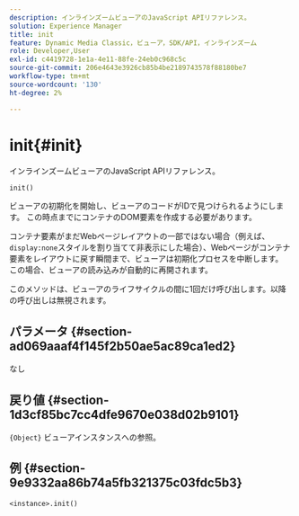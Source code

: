 ```yaml
---
description: インラインズームビューアのJavaScript APIリファレンス。
solution: Experience Manager
title: init
feature: Dynamic Media Classic，ビューア，SDK/API，インラインズーム
role: Developer,User
exl-id: c4419728-1e1a-4e11-88fe-24eb0c968c5c
source-git-commit: 206e4643e3926cb85b4be2189743578f88180be7
workflow-type: tm+mt
source-wordcount: '130'
ht-degree: 2%

---
```


# init{#init}

インラインズームビューアのJavaScript APIリファレンス。

`init()`

ビューアの初期化を開始し、ビューアのコードがIDで見つけられるようにします。 この時点までにコンテナのDOM要素を作成する必要があります。

コンテナ要素がまだWebページレイアウトの一部ではない場合（例えば、`display:none`スタイルを割り当てて非表示にした場合）、Webページがコンテナ要素をレイアウトに戻す瞬間まで、ビューアは初期化プロセスを中断します。 この場合、ビューアの読み込みが自動的に再開されます。

このメソッドは、ビューアのライフサイクルの間に1回だけ呼び出します。以降の呼び出しは無視されます。

## パラメータ {#section-ad069aaaf4f145f2b50ae5ac89ca1ed2}

なし

## 戻り値 {#section-1d3cf85bc7cc4dfe9670e038d02b9101}

`{Object}` ビューアインスタンスへの参照。

## 例 {#section-9e9332aa86b74a5fb321375c03fdc5b3}

```
<instance>.init()
```
